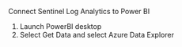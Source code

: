 Connect Sentinel Log Analytics to Power BI

1. Launch PowerBI desktop
2. Select Get Data and select Azure Data Explorer 



